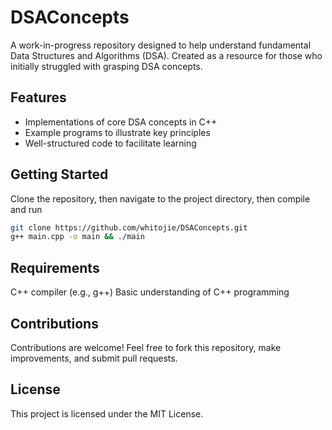 # DSAConcepts

A work-in-progress repository designed to help understand fundamental Data Structures and Algorithms (DSA). Created as a resource for those who initially struggled with grasping DSA concepts.

## Features
- Implementations of core DSA concepts in C++
- Example programs to illustrate key principles
- Well-structured code to facilitate learning

## Getting Started
Clone the repository, then navigate to the project directory, then compile and run
  ```bash
  git clone https://github.com/whitojie/DSAConcepts.git
  g++ main.cpp -o main && ./main
```

## Requirements
C++ compiler (e.g., g++)
Basic understanding of C++ programming

## Contributions
Contributions are welcome! Feel free to fork this repository, make improvements, and submit pull requests.

## License
This project is licensed under the MIT License.
